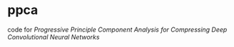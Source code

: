 # ppca

code for *Progressive Principle Component Analysis for Compressing Deep Convolutional Neural Networks*
